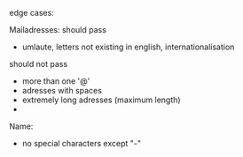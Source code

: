 edge cases: 

Mailadresses:
should pass
- umlaute, letters not existing in english, internationalisation

should not pass
- more than one '@'
- adresses with spaces
- extremely long adresses (maximum length)
- 

Name:
- no special characters except "-"